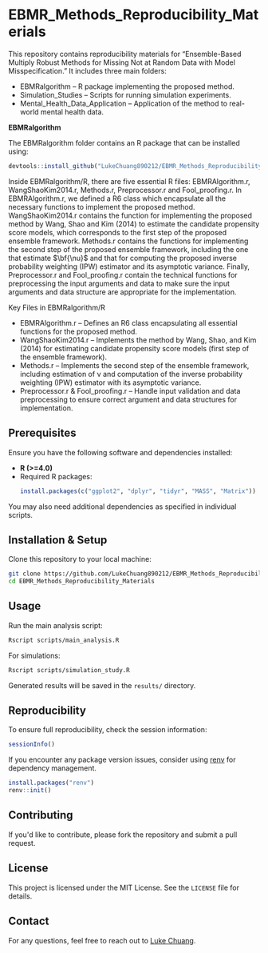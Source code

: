 # EBMR_Methods_Reproducibility_Materials

This repository contains reproducibility materials for “Ensemble-Based Multiply Robust Methods for Missing Not at Random Data with Model Misspecification.” It includes three main folders:
-	EBMRalgorithm – R package implementing the proposed method.
-	Simulation_Studies – Scripts for running simulation experiments.
-	Mental_Health_Data_Application – Application of the method to real-world mental health data.
	
**EBMRalgorithm**

The EBMRalgorithm folder contains an R package that can be installed using:
```r
devtools::install_github("LukeChuang890212/EBMR_Methods_Reproducibility_Materials/EBMRalgorithm")".
```
Inside EBMRalgorithm/R, there are five essential R files: EBMRAlgorithm.r, WangShaoKim2014.r, Methods.r, Preprocessor.r and Fool_proofing.r. In EBMRAlgorithm.r, we defined a R6 class which encapsulate all the necessary functions to implement the proposed method. WangShaoKim2014.r contains the function for implementing the proposed method by Wang, Shao and Kim (2014) to estimate the candidate propensity score models, which corresponds to the first step of the proposed ensemble framework. Methods.r contains the functions for implementing the second step of the proposed ensemble framework, including the one that estimate $\bf{\nu}$ and that for computing the proposed inverse probability weighting (IPW) estimator and its asymptotic variance. Finally, Preprocessor.r and Fool_proofing.r contain the technical functions for preprocessing the input arguments and data to make sure the input arguments and data structure are appropriate for the implementation.

Key Files in EBMRalgorithm/R
-	EBMRAlgorithm.r – Defines an R6 class encapsulating all essential functions for the proposed method.
-	WangShaoKim2014.r – Implements the method by Wang, Shao, and Kim (2014) for estimating candidate propensity score models (first step of the ensemble framework).
-	Methods.r – Implements the second step of the ensemble framework, including estimation of ν and computation of the inverse probability weighting (IPW) estimator with its asymptotic variance.
-	Preprocessor.r & Fool_proofing.r – Handle input validation and data preprocessing to ensure correct argument and data structures for implementation.
	
## Prerequisites

Ensure you have the following software and dependencies installed:

- **R (>=4.0)**
- Required R packages:
  ```r
  install.packages(c("ggplot2", "dplyr", "tidyr", "MASS", "Matrix"))
  ```

You may also need additional dependencies as specified in individual scripts.

## Installation & Setup

Clone this repository to your local machine:
```sh
git clone https://github.com/LukeChuang890212/EBMR_Methods_Reproducibility_Materials.git
cd EBMR_Methods_Reproducibility_Materials
```

## Usage

Run the main analysis script:
```sh
Rscript scripts/main_analysis.R
```

For simulations:
```sh
Rscript scripts/simulation_study.R
```

Generated results will be saved in the `results/` directory.

## Reproducibility

To ensure full reproducibility, check the session information:
```r
sessionInfo()
```

If you encounter any package version issues, consider using [renv](https://rstudio.github.io/renv/) for dependency management.
```r
install.packages("renv")
renv::init()
```

## Contributing

If you'd like to contribute, please fork the repository and submit a pull request.

## License

This project is licensed under the MIT License. See the `LICENSE` file for details.

## Contact

For any questions, feel free to reach out to [Luke Chuang](https://github.com/LukeChuang890212).

